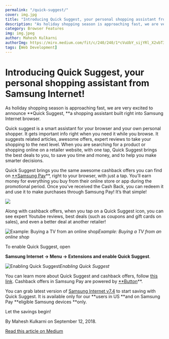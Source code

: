 ```yaml
---
permalink: "/quick-suggest/"
cover: img.jpg
title: "Introducing Quick Suggest, your personal shopping assistant from Samsung Internet!"
description: "As holiday shopping season is approaching fast, we are very excited to announce Quick Suggest, a shopping assistant built right into Samsung Internet browser."
category: Browser Features
img: img.jpeg
author: Mahesh Kulkarni
authorImg: https://miro.medium.com/fit/c/240/240/1*cVuUbY_sijYRl_X2vbT3jg.jpeg
tags: [Web Development]
---
```

# Introducing Quick Suggest, your personal shopping assistant from Samsung Internet!



As holiday shopping season is approaching fast, we are very excited to announce **Quick Suggest, **a shopping assistant built right into Samsung Internet browser.

Quick suggest is a smart assistant for your browser and your own personal shopper. It gets important info right when you need it while you browse. It suggests related articles, awesome offers, expert reviews to take your shopping to the next level. When you are searching for a product or shopping online on a retailer website, with one tap, Quick Suggest brings the best deals to you, to save you time and money, and to help you make smarter decisions.

Quick Suggest brings you the same awesome cashback offers you can find on [**Samsung Pay](https://www.samsung.com/us/support/answer/ANS00079869/)**, right to your browser, with just a tap. You’ll earn money for everything you buy from their online store or app during the promotional period. Once you’ve received the Cash Back, you can redeem it and use it to make purchases through Samsung Pay! It’s that simple!

![](https://cdn-images-1.medium.com/max/2000/1*tNk0ptHDS3D4H4lJX7ujRQ.png)

Along with cashback offers, when you tap on a Quick Suggest icon, you can see expert Youtube reviews, best deals (such as coupons and gift cards on sales), and even a better deal at another retailer!

![Example: Buying a TV from an online shop](https://cdn-images-1.medium.com/max/2000/1*7u0NKjthAcA0HgNRgybVSg.png)*Example: Buying a TV from an online shop*

To enable Quick Suggest, open

**Samsung Internet -> Menu -> Extensions and enable Quick Suggest**.

![Enabling Quick Suggest](https://cdn-images-1.medium.com/max/2000/1*6MYsbypjcLRn52omMvxmNA.jpeg)*Enabling Quick Suggest*

You can learn more about Quick Suggest and cashback offers, follow [this link](https://developer.samsung.com/internet/quick-suggest). Cashback offers in Samsung Pay are powered by [**Button](https://usebutton.com)**.

You can grab latest version of [Samsung Internet v7.4](https://play.google.com/store/apps/details?id=com.sec.android.app.sbrowser) to start saving with Quick Suggest. It is available only for our **users in US **and on Samsung Pay **eligible Samsung devices **only.

Let the savings begin!

By Mahesh Kulkarni on September 12, 2018.

[Read this article on Medium](https://medium.com/samsung-internet-dev/introducing-quick-suggest-your-personal-shopping-assistant-from-samsung-internet-a0000bd94ad7)
